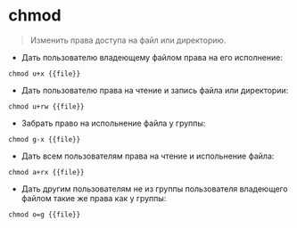# chmod

> Изменить права доступа на файл или директорию.

- Дать пользователю владеющему файлом права на его исполнение:

`chmod u+x {{file}}`

- Дать пользователю права на чтение и запись файла или директории:

`chmod u+rw {{file}}`

- Забрать право на испольнение файла у группы:

`chmod g-x {{file}}`

- Дать всем пользователям права на чтение и испольнение файла:

`chmod a+rx {{file}}`

- Дать другим пользователям не из группы пользователя владеющего файлом такие же права как у группы:

`chmod o=g {{file}}`
